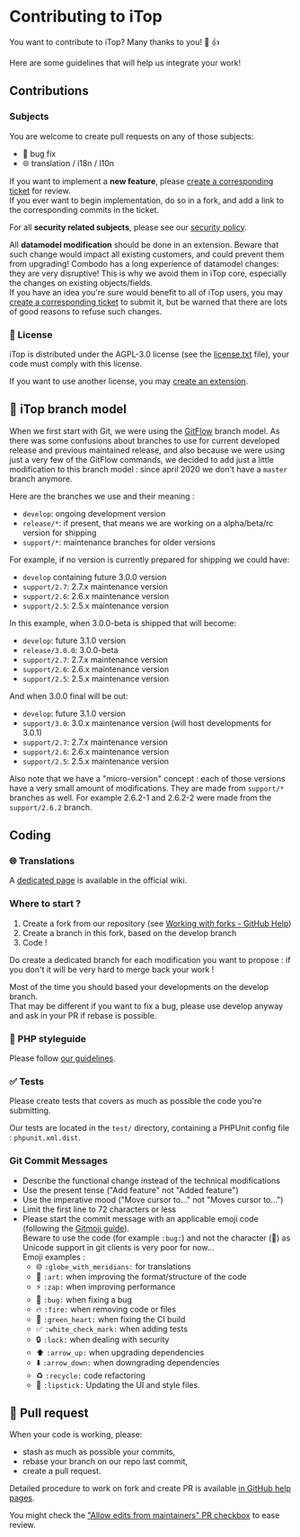 # Contributing to iTop

You want to contribute to iTop? Many thanks to you! 🎉 👍

Here are some guidelines that will help us integrate your work!


## Contributions

### Subjects
You are welcome to create pull requests on any of those subjects:

* 🐛 bug fix
* 🌐 translation / i18n / l10n

If you want to implement a **new feature**, please [create a corresponding ticket](https://sourceforge.net/p/itop/tickets/new/) for review.   
If you ever want to begin implementation, do so in a fork, and add a link to the corresponding commits in the ticket.

For all **security related subjects**, please see our [security policy](SECURITY.md).

All **datamodel modification** should be done in an extension. Beware that such change would 
impact all existing customers, and could prevent them from 
upgrading!
Combodo has a long experience of datamodel changes: they are very disruptive! 
This is why we avoid them in iTop core, especially the changes on existing objects/fields.   
If you have an idea you're sure would benefit to all of iTop users, you may 
[create a corresponding ticket](https://sourceforge.net/p/itop/tickets/new/) to submit it, but be warned that there are lots of good 
reasons to refuse such changes.

### 📄 License
iTop is distributed under the AGPL-3.0 license (see the [license.txt] file),
your code must comply with this license.

If you want to use another license, you may [create an extension][wiki new ext].

[license.txt]: https://github.com/Combodo/iTop/blob/develop/license.txt
[wiki new ext]: https://www.itophub.io/wiki/page?id=latest%3Acustomization%3Astart#by_writing_your_own_extension


## 🔀 iTop branch model

When we first start with Git, we were using the [GitFlow](https://nvie.com/posts/a-successful-git-branching-model/) branch model. As
 there was some confusions about branches to use for current developed release and previous maintained release, and also because we were
 using just a very few of the GitFlow commands, we decided to add just a little modification to this branch model : since april 2020
  we don't have a `master` branch anymore.

Here are the branches we use and their meaning : 

- `develop`: ongoing development version
- `release/*`: if present, that means we are working on a alpha/beta/rc version for shipping
- `support/*`: maintenance branches for older versions

For example, if no version is currently prepared for shipping we could have:

- `develop` containing future 3.0.0 version
- `support/2.7`: 2.7.x maintenance version
- `support/2.6`: 2.6.x maintenance version
- `support/2.5`: 2.5.x maintenance version

In this example, when 3.0.0-beta is shipped that will become:

- `develop`: future 3.1.0 version
- `release/3.0.0`: 3.0.0-beta
- `support/2.7`: 2.7.x maintenance version
- `support/2.6`: 2.6.x maintenance version
- `support/2.5`: 2.5.x maintenance version

And when 3.0.0 final will be out:

- `develop`: future 3.1.0 version
- `support/3.0`: 3.0.x maintenance version (will host developments for 3.0.1)
- `support/2.7`: 2.7.x maintenance version
- `support/2.6`: 2.6.x maintenance version
- `support/2.5`: 2.5.x maintenance version

Also note that we have a "micro-version" concept : each of those versions have a very small amount of modifications. They are made from
 `support/*` branches as well. For example 2.6.2-1 and 2.6.2-2 were made from the `support/2.6.2` branch. 


## Coding

### 🌐 Translations

A [dedicated page](https://www.itophub.io/wiki/page?id=latest%3Acustomization%3Atranslation) is available in the official wiki.

### Where to start ?

1. Create a fork from our repository (see [Working with forks - GitHub Help](https://help.github.com/en/github/collaborating-with-issues-and-pull-requests/working-with-forks))
2. Create a branch in this fork, based on the develop branch
3. Code !

Do create a dedicated branch for each modification you want to propose : if you don't it will be very hard to merge back your work !

Most of the time you should based your developments on the develop branch.    
That may be different if you want to fix a bug, please use develop anyway and ask in your PR if rebase is possible.


### 🎨 PHP styleguide

Please follow [our guidelines](https://www.itophub.io/wiki/page?id=latest%3Acustomization%3Acoding_standards).

### ✅ Tests

Please create tests that covers as much as possible the code you're submitting.

Our tests are located in the `test/` directory, containing a PHPUnit config file : `phpunit.xml.dist`.

### Git Commit Messages

* Describe the functional change instead of the technical modifications
* Use the present tense ("Add feature" not "Added feature")
* Use the imperative mood ("Move cursor to..." not "Moves cursor to...")
* Limit the first line to 72 characters or less
* Please start the commit message with an applicable emoji code (following the [Gitmoji guide](https://gitmoji.carloscuesta.me/)).  
 Beware to use the code (for example `:bug:`) and not the character (🐛) as Unicode support in git clients is very poor for now...  
 Emoji examples :
    * 🌐 `:globe_with_meridians:` for translations
    * 🎨 `:art:` when improving the format/structure of the code
    * ⚡️ `:zap:` when improving performance
    * 🐛 `:bug:` when fixing a bug
    * 🔥 `:fire:` when removing code or files
    * 💚 `:green_heart:` when fixing the CI build
    * ✅ `:white_check_mark:` when adding tests
    * 🔒 `:lock:` when dealing with security
    * ⬆️ `:arrow_up:` when upgrading dependencies
    * ⬇️ `:arrow_down:` when downgrading dependencies
    * ♻️ `:recycle:` code refactoring
    * 💄 `:lipstick:` Updating the UI and style files.  
  

## 👥 Pull request

When your code is working, please:

* stash as much as possible your commits,
* rebase your branch on our repo last commit,
* create a pull request.

Detailed procedure to work on fork and create PR is available [in GitHub help pages](https://help.github.com/articles/creating-a-pull-request-from-a-fork/).

You might check the ["Allow edits from maintainers" PR checkbox][allow_edits_checkbox] to ease review.

[allow_edits_checkbox]: https://docs.github.com/en/github/collaborating-with-issues-and-pull-requests/working-with-forks/allowing-changes-to-a-pull-request-branch-created-from-a-fork#enabling-repository-maintainer-permissions-on-existing-pull-requests